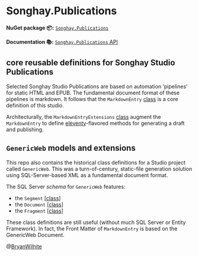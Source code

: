 # Songhay.Publications

**NuGet package 📦:** [`Songhay.Publications`](https://www.nuget.org/packages/Songhay.Publications/)

**Documentation 📚:** [`Songhay.Publications` API](https://bryanwilhite.github.io/Songhay.Publications/api/)

## core reusable definitions for Songhay Studio Publications

Selected Songhay Studio Publications are based on automation ‘pipelines’ for static HTML and EPUB. The fundamental document format of these pipelines is markdown. It follows that the `MarkdownEntry` [class](./Songhay.Publications/Models/MarkdownEntry.cs) is a core definition of this studio.

Architecturally, the `MarkdownEntryExtensions` [class](./Songhay.Publications/Extensions/MarkdownEntryExtensions.cs) augment the `MarkdownEntry` to define [eleventy](https://www.11ty.io/)-flavored methods for generating a draft and publishing.

## `GenericWeb` models and extensions

This repo also contains the historical class definitions for a Studio project called `GenericWeb`. This was a turn-of-century, static-file generation solution using SQL-Server-based XML as a fundamental document format.

The SQL Server _schema_ for `GenericWeb` features:

- the `Segment` [[class](./Songhay.Publications/Models/Segment.cs)]
- the `Document` [[class](./Songhay.Publications/Models/Document.cs)]
- the `Fragment` [[class](./Songhay.Publications/Models/Fragment.cs)]

These class definitions are still useful (without much SQL Server or Entity Framework). In fact, the Front Matter of `MarkdownEntry` is based on the GenericWeb Document.

@[BryanWilhite](https://twitter.com/BryanWilhite)
